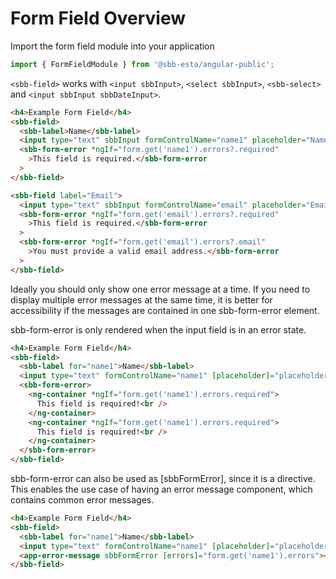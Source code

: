 # Form Field Overview

Import the form field module into your application

```ts
import { FormFieldModule } from '@sbb-esta/angular-public';
```

`<sbb-field>` works with `<input sbbInput>`, `<select sbbInput>`, `<sbb-select>` and `<input sbbInput sbbDateInput>`.

```html
<h4>Example Form Field</h4>
<sbb-field>
  <sbb-label>Name</sbb-label>
  <input type="text" sbbInput formControlName="name1" placeholder="Name" />
  <sbb-form-error *ngIf="form.get('name1').errors?.required"
    >This field is required.</sbb-form-error
  >
</sbb-field>

<sbb-field label="Email">
  <input type="text" sbbInput formControlName="email" placeholder="Email" />
  <sbb-form-error *ngIf="form.get('email').errors?.required"
    >This field is required.</sbb-form-error
  >
  <sbb-form-error *ngIf="form.get('email').errors?.email"
    >You must provide a valid email address.</sbb-form-error
  >
</sbb-field>
```

Ideally you should only show one error message at a time.
If you need to display multiple error messages at the same time, it is better for accessibility
if the messages are contained in one sbb-form-error element.

sbb-form-error is only rendered when the input field is in an error state.

```html
<h4>Example Form Field</h4>
<sbb-field>
  <sbb-label for="name1">Name</sbb-label>
  <input type="text" formControlName="name1" [placeholder]="placeholder" id="name1" />
  <sbb-form-error>
    <ng-container *ngIf="form.get('name1').errors.required">
      This field is required!<br />
    </ng-container>
    <ng-container *ngIf="form.get('name1').errors.required">
      This field is required!<br />
    </ng-container>
  </sbb-form-error>
</sbb-field>
```

sbb-form-error can also be used as [sbbFormError], since it is a directive.
This enables the use case of having an error message component, which contains common error messages.

```html
<h4>Example Form Field</h4>
<sbb-field>
  <sbb-label for="name1">Name</sbb-label>
  <input type="text" formControlName="name1" [placeholder]="placeholder" id="name1" />
  <app-error-message sbbFormError [errors]="form.get('name1').errors"></app-error-message>
</sbb-field>
```

